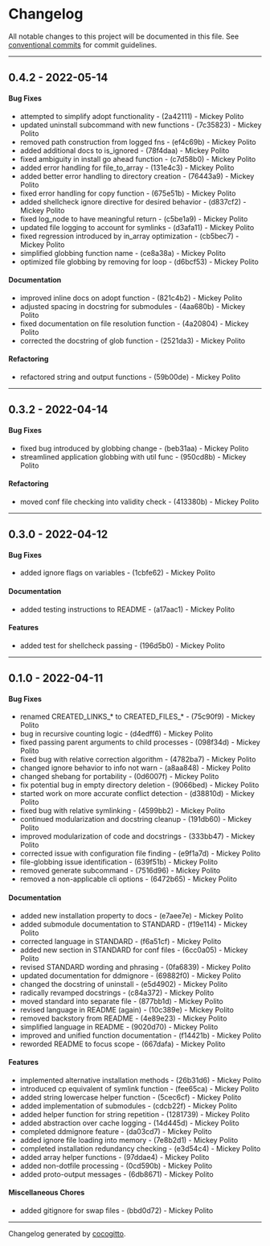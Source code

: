 # Changelog
All notable changes to this project will be documented in this file. See [conventional commits](https://www.conventionalcommits.org/) for commit guidelines.

- - -
## 0.4.2 - 2022-05-14
#### Bug Fixes
- attempted to simplify adopt functionality - (2a42111) - Mickey Polito
- updated uninstall subcommand with new functions - (7c35823) - Mickey Polito
- removed path construction from logged fns - (ef4c69b) - Mickey Polito
- added additional docs to is_ignored - (78f4daa) - Mickey Polito
- fixed ambiguity in install go ahead function - (c7d58b0) - Mickey Polito
- added error handling for file_to_array - (131e4c3) - Mickey Polito
- added better error handling to directory creation - (76443a9) - Mickey Polito
- fixed error handling for copy function - (675e51b) - Mickey Polito
- added shellcheck ignore directive for desired behavior - (d837cf2) - Mickey Polito
- fixed log_node to have meaningful return - (c5be1a9) - Mickey Polito
- updated file logging to account for symlinks - (d3afa11) - Mickey Polito
- fixed regression introduced by in_array optimization - (cb5bec7) - Mickey Polito
- simplified globbing function name - (ce8a38a) - Mickey Polito
- optimized file globbing by removing for loop - (d6bcf53) - Mickey Polito
#### Documentation
- improved inline docs on adopt function - (821c4b2) - Mickey Polito
- adjusted spacing in docstring for submodules - (4aa680b) - Mickey Polito
- fixed documentation on file resolution function - (4a20804) - Mickey Polito
- corrected the docstring of glob function - (2521da3) - Mickey Polito
#### Refactoring
- refactored string and output functions - (59b00de) - Mickey Polito

- - -

## 0.3.2 - 2022-04-14
#### Bug Fixes
- fixed bug introduced by globbing change - (beb31aa) - Mickey Polito
- streamlined application globbing with util func - (950cd8b) - Mickey Polito
#### Refactoring
- moved conf file checking into validity check - (413380b) - Mickey Polito

- - -

## 0.3.0 - 2022-04-12
#### Bug Fixes
- added ignore flags on variables - (1cbfe62) - Mickey Polito
#### Documentation
- added testing instructions to README - (a17aac1) - Mickey Polito
#### Features
- added test for shellcheck passing - (196d5b0) - Mickey Polito
- - -

## 0.1.0 - 2022-04-11
#### Bug Fixes
- renamed CREATED_LINKS_* to CREATED_FILES_* - (75c90f9) - Mickey Polito
- bug in recursive counting logic - (d4edff6) - Mickey Polito
- fixed passing parent arguments to child processes - (098f34d) - Mickey Polito
- fixed bug with relative correction algorithm - (4782ba7) - Mickey Polito
- changed ignore behavior to info not warn - (a8aa848) - Mickey Polito
- changed shebang for portability - (0d6007f) - Mickey Polito
- fix potential bug in empty directory deletion - (9066bed) - Mickey Polito
- started work on more accurate conflict detection - (d38810d) - Mickey Polito
- fixed bug with relative symlinking - (4599bb2) - Mickey Polito
- continued modularization and docstring cleanup - (191db60) - Mickey Polito
- improved modularization of code and docstrings - (333bb47) - Mickey Polito
- corrected issue with configuration file finding - (e9f1a7d) - Mickey Polito
- file-globbing issue identification - (639f51b) - Mickey Polito
- removed generate subcommand - (7516d96) - Mickey Polito
- removed a non-applicable cli options - (6472b65) - Mickey Polito
#### Documentation
- added new installation property to docs - (e7aee7e) - Mickey Polito
- added submodule documentation to STANDARD - (f19e114) - Mickey Polito
- corrected language in STANDARD - (f6a51cf) - Mickey Polito
- added new section in STANDARD for conf files - (6cc0a05) - Mickey Polito
- revised STANDARD wording and phrasing - (0fa6839) - Mickey Polito
- updated documentation for ddmignore - (69882f0) - Mickey Polito
- changed the docstring of uninstall - (e5d4902) - Mickey Polito
- radically revamped docstrings - (c84a372) - Mickey Polito
- moved standard into separate file - (877bb1d) - Mickey Polito
- revised language in README (again) - (10c389e) - Mickey Polito
- removed backstory from README - (4e89e23) - Mickey Polito
- simplified language in README - (9020d70) - Mickey Polito
- improved and unified function documentation - (f14421b) - Mickey Polito
- reworded README to focus scope - (667dafa) - Mickey Polito
#### Features
- implemented alternative installation methods - (26b31d6) - Mickey Polito
- introduced cp equivalent of symlink function - (fee65ca) - Mickey Polito
- added string lowercase helper function - (5cec6cf) - Mickey Polito
- added implementation of submodules - (cdcb22f) - Mickey Polito
- added helper function for string repetition - (1281739) - Mickey Polito
- added abstraction over cache logging - (14d445d) - Mickey Polito
- completed ddmignore feature - (da03cd7) - Mickey Polito
- added ignore file loading into memory - (7e8b2d1) - Mickey Polito
- completed installation redundancy checking - (e3d54c4) - Mickey Polito
- added array helper functions - (97ddae4) - Mickey Polito
- added non-dotfile processing - (0cd590b) - Mickey Polito
- added proto-output messages - (6db8671) - Mickey Polito
#### Miscellaneous Chores
- added gitignore for swap files - (bbd0d72) - Mickey Polito
- - -

Changelog generated by [cocogitto](https://github.com/cocogitto/cocogitto).

